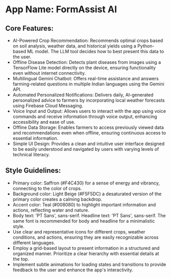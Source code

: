 # **App Name**: FormAssist AI

## Core Features:

- AI-Powered Crop Recommendation: Recommends optimal crops based on soil analysis, weather data, and historical yields using a Python-based ML model. The LLM tool decides how to best present this data to the user.
- Offline Disease Detection: Detects plant diseases from images using a TensorFlow Lite model directly on the device, ensuring functionality even without internet connectivity.
- Multilingual Gemini Chatbot: Offers real-time assistance and answers farming-related questions in multiple Indian languages using the Gemini API.
- Automated Personalized Notifications: Delivers daily, AI-generated personalized advice to farmers by incorporating local weather forecasts using Firebase Cloud Messaging.
- Voice Input and Output: Allows users to interact with the app using voice commands and receive information through voice output, enhancing accessibility and ease of use.
- Offline Data Storage: Enables farmers to access previously viewed data and recommendations even when offline, ensuring continuous access to essential information.
- Simple UI Design: Provides a clean and intuitive user interface designed to be easily understood and navigated by users with varying levels of technical literacy.

## Style Guidelines:

- Primary color: Saffron (#F4C430) for a sense of energy and vibrancy, connecting to the color of crops.
- Background color: Light Beige (#F5F5DC) a desaturated version of the primary color creates a calming backdrop.
- Accent color: Teal (#008080) to highlight important information and actions, reflecting water and nature.
- Body text: 'PT Sans', sans-serif. Headline text: 'PT Sans', sans-serif. The same font is recommended for body and headline for a minimalistic style.
- Use clear and representative icons for different crops, weather conditions, and actions, ensuring they are easily recognizable across different languages.
- Employ a grid-based layout to present information in a structured and organized manner. Prioritize a clear hierarchy with essential details at the top.
- Implement subtle animations for loading states and transitions to provide feedback to the user and enhance the app's interactivity.